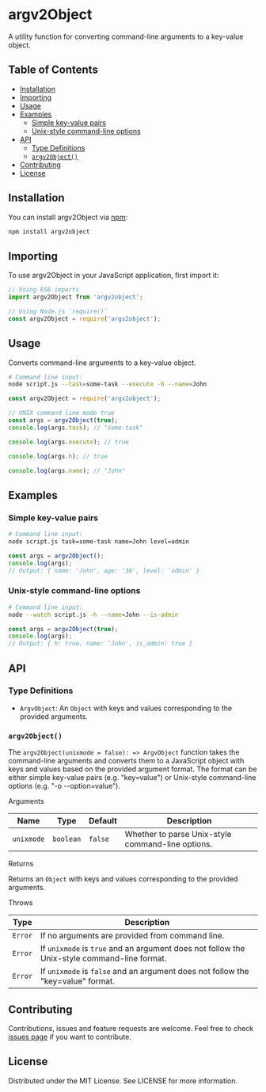 # argv2Object

A utility function for converting command-line arguments to a key-value object.

## Table of Contents

- [Installation](#installation)
- [Importing](#importing)
- [Usage](#usage)
- [Examples](#examples)
  - [Simple key-value pairs](#simple-key-value-pairs)
  - [Unix-style command-line options](#unix-style-command-line-options)
- [API](#api)
  - [Type Definitions](#type-definitions)
  - [`argv2Object()`](#argv2object)
- [Contributing](#contributing)
- [License](#license)

## Installation

You can install argv2Object via [npm](https://www.npmjs.com/package/argv2Object):

```sh
npm install argv2object
```

## Importing

To use argv2Object in your JavaScript application, first import it:

```js
// Using ES6 imports
import argv2Object from 'argv2object';

// Using Node.js `require()`
const argv2Object = require('argv2object');
```

## Usage

Converts command-line arguments to a key-value object.

```sh
# Command line input:
node script.js --task=some-task --execute -h --name=John

```

```js
const argv2Object = require('argv2object');

// UNIX command line mode true
const args = argv2Object(true);
console.log(args.task); // "some-task"

console.log(args.execute); // true

console.log(args.h); // true

console.log(args.name); // "John"

```

## Examples

### Simple key-value pairs

```sh
# Command line input:
node script.js task=some-task name=John level=admin

```

```js
const args = argv2Object();
console.log(args);
// Output: { name: 'John', age: '30', level: 'admin' }
```

### Unix-style command-line options

```sh
# Command line input:
node --watch script.js -h --name=John --is-admin

```

```js
const args = argv2Object(true);
console.log(args);
// Output: { h: true, name: 'John', is_admin: true }
```

## API

### Type Definitions

- `ArgvObject`: An `Object` with keys and values corresponding to the provided arguments.

### `argv2Object()`

The `argv2Object(unixmode = false): => ArgvObject` function takes the command-line arguments and converts them to a JavaScript object with keys and values based on the provided argument format. The format can be either simple key-value pairs (e.g. "key=value") or Unix-style command-line options (e.g. "-o --option=value").

Arguments

| Name       | Type      | Default | Description                                       |
|------------|-----------|---------|---------------------------------------------------|
| `unixmode` | `boolean` | `false` | Whether to parse Unix-style command-line options. |

Returns

Returns an `Object` with keys and values corresponding to the provided arguments.

Throws

| Type    | Description                                                                                 |
|---------|---------------------------------------------------------------------------------------------|
| `Error` | If no arguments are provided from command line.                                             |
| `Error` | If `unixmode` is `true` and an argument does not follow the Unix-style command-line format. |
| `Error` | If `unixmode` is `false` and an argument does not follow the "key=value" format.            |

## Contributing

Contributions, issues and feature requests are welcome. Feel free to check [issues page](https://github.com/vgbr-dev/argv2object/issues) if you want to contribute.

## License

Distributed under the MIT License. See LICENSE for more information.
